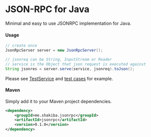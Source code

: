 JSON-RPC for Java
============

Minimal and easy to use JSONRPC implementation for Java.

#### Usage

```java
// create once
JsonRpcServer server = new JsonRpcServer();

// jsonreq can be String, InputStream or Reader
// service is the Object that json request is executed against
String jsonres = server.serve(service, jsonreq).toJson();

```

Please see [TestService](src/test/java/me/shakiba/jsonrpc/server/TestService.java) and [test cases](src/test/java/me/shakiba/jsonrpc/server/cases.yaml) for example.

    
#### Maven

Simply add it to your Maven project dependencies.

```xml
<dependency>
    <groupId>me.shakiba.jsonrpc</groupId>
    <artifactId>jsonrpc</artifactId>
    <version>0.1.0</version>
</dependency>
```
